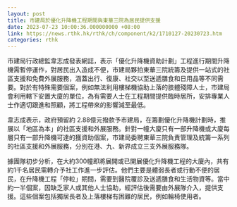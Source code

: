 ```yaml
---
layout: post
title: 市建局於優化升降機工程期間與東華三院為居民提供支援
date: 2023-07-23 10:00:36.000000000 +08:00
link: https://news.rthk.hk/rthk/ch/component/k2/1710127-20230723.htm
categories: rthk
---
```


市建局行政總監韋志成發表網誌，表示「優化升降機資助計劃」工程進行期間升降機需暫停運作，對居民出入造成不便，市建局夥拍東華三院統籌及提供一站式的社區支援和免費外展服務，涵蓋出行、復康、社交以至送遞膳食和日用品等不同需要。對於有特殊需要個案，例如無法利用樓梯機協助上落的肢體殘障人士，市建局會利用轄下安置大廈的單位，為有需要人士在工程期間提供臨時居所，安排專業人士作適切跟進和照顧，將工程帶來的影響減至最低。

韋志成表示，政府預留約 2.88億元撥款予市建局，在籌劃優化升降機計劃時，推展以「地區為本」的社區支援和外展服務。針對一幢大廈只有一部升降機或大廈每層只有一部升降機可達的獲資助個案，市建局委聘東華三院負責管理及統籌一系列的社區支援和外展服務，分別在港、九、新界成立三支外展服務隊。

據團隊初步分析，在大約300幢即將展開或已開展優化升降機工程的大廈內，共有約1千名居民需轉介予社工作進一步評估。他們主要是體弱長者或行動不便的居民，在升降機工程「停𨋢」期間，需要到醫院覆診及送遞膳食和生活物資等。當中約一半個案，因缺乏家人或其他人士協助，經評估後需要由外展隊介入，提供支援。這些個案包括獨居長者及上落樓梯有困難的居民，例如輪椅使用者。

